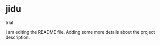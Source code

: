 # jidu
trial

I am editing the README file. Adding some more details about the project description.

